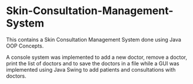 # Skin-Consultation-Management-System

This contains a Skin Consultation Management System done using Java OOP Concepts.

A console system was implemented to add a new doctor, remove a doctor, print the list of doctors and to save the doctors in a file while a GUI was implemented using Java Swing to add patients and consultations with doctors.
